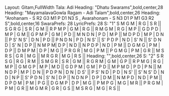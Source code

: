 Layout: Gitam,FullWidth
Tala: Adi
Heading: "Dhatu Swarams",bold,center,28
Heading: "MayamalavaGowla Ragam - Adi Talam",bold,center,26
Heading: "Arohanam - S R2 G3 M1 P D1 N3 S	,    Avarahonam -  S N3 D1 P M1 G3 R2 S",bold,center,16
SwaraPrefs: 28
LyricPrefs: 28
S: "1" S M G M | R G | S R ||  S G R G | S R | G M ||  R P M P | G M | R G ||  R M G M | R G | M P ||  G D P D | M P | G M ||  G P M P | G M | P D ||  M N D N | P D | M P ||  M D P D | M P | D N ||  P S' N S' | D N | P D ||  P N D N | P D | N S' ||  S' P D P | N D | S' N ||  S' D N D | S' N | D P ||  N M P M| D P | N D ||  N P D P | N D | P M ||  D G M G | P M | D P ||  D M P M | D P | M G ||  P R G R | M G | P M ||  P G M G | P M | G R ||  M S R S | G R | M G ||  M R G R | M G | R S || 
Heading: "",bold,center,26
S: "2" S R S G | R G | R M ||  S M G R | S R | G M ||  R G R M | G M | G P ||  R P M G | R G | M P ||  G M G P | M P | M D ||  G D P M | G M | P D ||  M P M D | P D | P N ||  M N D P | M P | D N ||  P D P N | D N | D S' ||  P S' N D | P D | N S' ||  S' N S' D | N D | N P ||  S' P D N | S' N | D P ||  N D N P | D P | D M ||  N M P D | N D | P M ||  D P D M | P M | P G ||  D G M P | D P | M G ||  P M P G | M G | M R ||  P R G M | P M | G R ||  M G M R | G R | G S ||  M S R G | M G | R S || 
